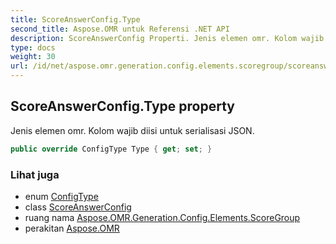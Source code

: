 ```yaml
---
title: ScoreAnswerConfig.Type
second_title: Aspose.OMR untuk Referensi .NET API
description: ScoreAnswerConfig Properti. Jenis elemen omr. Kolom wajib diisi untuk serialisasi JSON.
type: docs
weight: 30
url: /id/net/aspose.omr.generation.config.elements.scoregroup/scoreanswerconfig/type/
---
```

## ScoreAnswerConfig.Type property

Jenis elemen omr. Kolom wajib diisi untuk serialisasi JSON.

```csharp
public override ConfigType Type { get; set; }
```

### Lihat juga

* enum [ConfigType](../../../aspose.omr.generation.config.enums/configtype/)
* class [ScoreAnswerConfig](../)
* ruang nama [Aspose.OMR.Generation.Config.Elements.ScoreGroup](../../scoreanswerconfig/)
* perakitan [Aspose.OMR](../../../)


